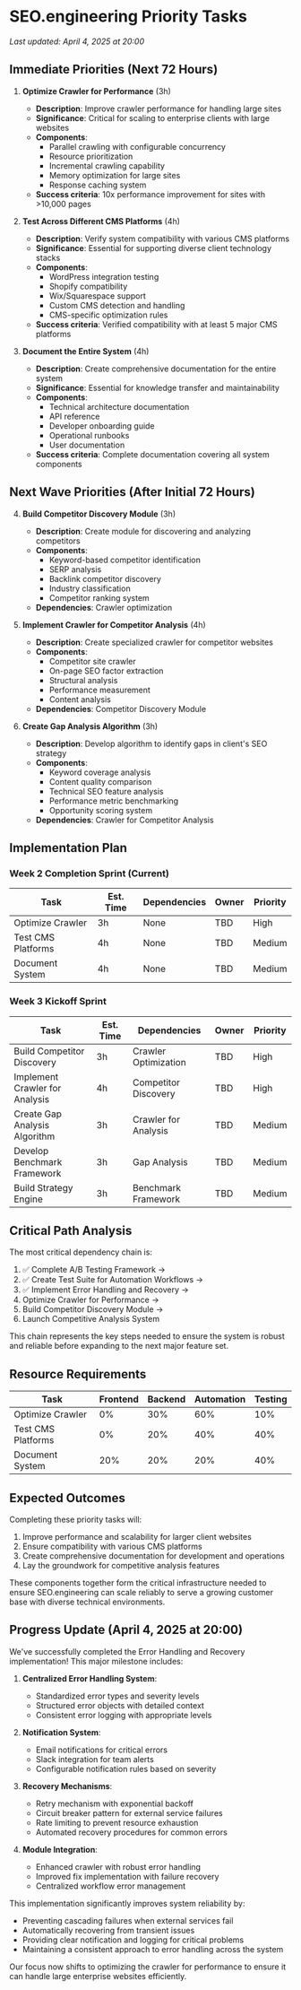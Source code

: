 # SEO.engineering Priority Tasks

*Last updated: April 4, 2025 at 20:00*

## Immediate Priorities (Next 72 Hours)

1. **Optimize Crawler for Performance** (3h)
   - **Description**: Improve crawler performance for handling large sites
   - **Significance**: Critical for scaling to enterprise clients with large websites
   - **Components**:
     - Parallel crawling with configurable concurrency
     - Resource prioritization
     - Incremental crawling capability
     - Memory optimization for large sites
     - Response caching system
   - **Success criteria**: 10x performance improvement for sites with >10,000 pages

2. **Test Across Different CMS Platforms** (4h)
   - **Description**: Verify system compatibility with various CMS platforms
   - **Significance**: Essential for supporting diverse client technology stacks
   - **Components**:
     - WordPress integration testing
     - Shopify compatibility
     - Wix/Squarespace support
     - Custom CMS detection and handling
     - CMS-specific optimization rules
   - **Success criteria**: Verified compatibility with at least 5 major CMS platforms

3. **Document the Entire System** (4h)
   - **Description**: Create comprehensive documentation for the entire system
   - **Significance**: Essential for knowledge transfer and maintainability
   - **Components**:
     - Technical architecture documentation
     - API reference
     - Developer onboarding guide
     - Operational runbooks
     - User documentation
   - **Success criteria**: Complete documentation covering all system components

## Next Wave Priorities (After Initial 72 Hours)

4. **Build Competitor Discovery Module** (3h)
   - **Description**: Create module for discovering and analyzing competitors
   - **Components**:
     - Keyword-based competitor identification
     - SERP analysis
     - Backlink competitor discovery
     - Industry classification
     - Competitor ranking system
   - **Dependencies**: Crawler optimization

5. **Implement Crawler for Competitor Analysis** (4h)
   - **Description**: Create specialized crawler for competitor websites
   - **Components**:
     - Competitor site crawler
     - On-page SEO factor extraction
     - Structural analysis
     - Performance measurement
     - Content analysis
   - **Dependencies**: Competitor Discovery Module

6. **Create Gap Analysis Algorithm** (3h)
   - **Description**: Develop algorithm to identify gaps in client's SEO strategy
   - **Components**:
     - Keyword coverage analysis
     - Content quality comparison
     - Technical SEO feature analysis
     - Performance metric benchmarking
     - Opportunity scoring system
   - **Dependencies**: Crawler for Competitor Analysis

## Implementation Plan

### Week 2 Completion Sprint (Current)
| Task | Est. Time | Dependencies | Owner | Priority |
|------|-----------|--------------|-------|----------|
| Optimize Crawler | 3h | None | TBD | High |
| Test CMS Platforms | 4h | None | TBD | Medium |
| Document System | 4h | None | TBD | Medium |

### Week 3 Kickoff Sprint
| Task | Est. Time | Dependencies | Owner | Priority |
|------|-----------|--------------|-------|----------|
| Build Competitor Discovery | 3h | Crawler Optimization | TBD | High |
| Implement Crawler for Analysis | 4h | Competitor Discovery | TBD | High |
| Create Gap Analysis Algorithm | 3h | Crawler for Analysis | TBD | Medium |
| Develop Benchmark Framework | 3h | Gap Analysis | TBD | Medium |
| Build Strategy Engine | 3h | Benchmark Framework | TBD | Medium |

## Critical Path Analysis

The most critical dependency chain is:
1. ✅ Complete A/B Testing Framework → 
2. ✅ Create Test Suite for Automation Workflows →
3. ✅ Implement Error Handling and Recovery →
4. Optimize Crawler for Performance →
5. Build Competitor Discovery Module →
6. Launch Competitive Analysis System

This chain represents the key steps needed to ensure the system is robust and reliable before expanding to the next major feature set.

## Resource Requirements

| Task | Frontend | Backend | Automation | Testing |
|------|----------|---------|------------|---------|
| Optimize Crawler | 0% | 30% | 60% | 10% |
| Test CMS Platforms | 0% | 20% | 40% | 40% |
| Document System | 20% | 20% | 20% | 40% |

## Expected Outcomes

Completing these priority tasks will:

1. Improve performance and scalability for larger client websites
2. Ensure compatibility with various CMS platforms
3. Create comprehensive documentation for development and operations
4. Lay the groundwork for competitive analysis features

These components together form the critical infrastructure needed to ensure SEO.engineering can scale reliably to serve a growing customer base with diverse technical environments.

## Progress Update (April 4, 2025 at 20:00)

We've successfully completed the Error Handling and Recovery implementation! This major milestone includes:

1. **Centralized Error Handling System**:
   - Standardized error types and severity levels
   - Structured error objects with detailed context
   - Consistent error logging with appropriate levels

2. **Notification System**:
   - Email notifications for critical errors
   - Slack integration for team alerts
   - Configurable notification rules based on severity

3. **Recovery Mechanisms**:
   - Retry mechanism with exponential backoff
   - Circuit breaker pattern for external service failures
   - Rate limiting to prevent resource exhaustion
   - Automated recovery procedures for common errors

4. **Module Integration**:
   - Enhanced crawler with robust error handling
   - Improved fix implementation with failure recovery
   - Centralized workflow error management

This implementation significantly improves system reliability by:
- Preventing cascading failures when external services fail
- Automatically recovering from transient issues
- Providing clear notification and logging for critical problems
- Maintaining a consistent approach to error handling across the system

Our focus now shifts to optimizing the crawler for performance to ensure it can handle large enterprise websites efficiently.
